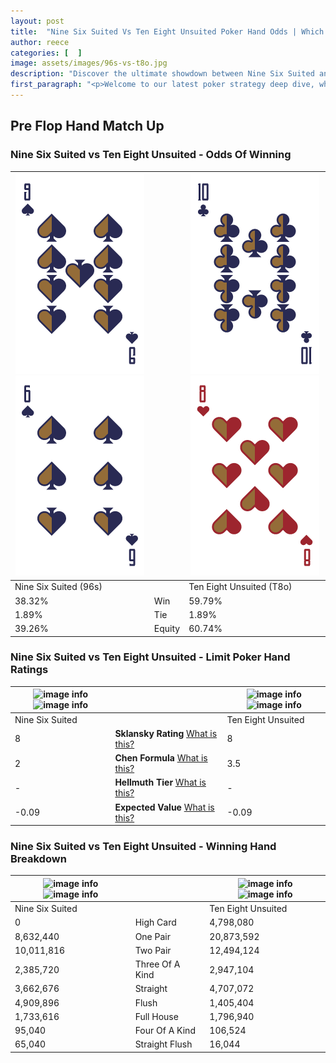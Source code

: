 ```yaml
---
layout: post
title:  "Nine Six Suited Vs Ten Eight Unsuited Poker Hand Odds | Which Is The Better Hand In Poker? A Complete Guide"
author: reece
categories: [  ]
image: assets/images/96s-vs-t8o.jpg
description: "Discover the ultimate showdown between Nine Six Suited and Ten Eight Unsuited in poker! Uncover the odds, strategies, and scenarios where one hand triumphs over the other. Get ready to up your poker game with this thrilling analysis."
first_paragraph: "<p>Welcome to our latest poker strategy deep dive, where we're pitting two distinct hands against each other in a high-stakes showdown: Nine Six Suited vs Ten Eight Unsuited.</p><p>In the dynamic world of poker, every decision counts, and knowing which hand holds the upper hand is key to your success at the table.</p><p>In this article, we'll dissect these two hands, explore the scenarios where one dominates the other, and equip you with the knowledge to make strategic choices that can tip the odds in your favor.</p><p>Get ready to unravel the intriguing dynamics of these poker hands and elevate your game to new heights.</p>"
---
```




[comment]: # (sp0)

## Pre Flop Hand Match Up

<div class="table hand-ratings" markdown="1"> 



### Nine Six Suited vs Ten Eight Unsuited - Odds Of Winning


    
| ![image info](assets/images/hand1/9.png) ![image info](assets/images/hand1/6.png) |  | ![image info](assets/images/hand2/t.png) ![image info](assets/images/hand2/8o.png) |
| -------- | -------- | -------- |
| Nine Six Suited (96s) |  | Ten Eight Unsuited (T8o) |
| 38.32% | Win | 59.79% |
| 1.89% | Tie | 1.89% |
| 39.26% | Equity | 60.74% |




[comment]: # (sp1)



### Nine Six Suited vs Ten Eight Unsuited - Limit Poker Hand Ratings


    
| ![image info](https://www.riverpairs.com/assets/images/hand1/9.png) ![image info](https://www.riverpairs.com/assets/images/hand1/6.png) |  | ![image info](https://www.riverpairs.com/assets/images/hand2/t.png) ![image info](https://www.riverpairs.com/assets/images/hand2/8o.png) |
| -------- | -------- | -------- |
| Nine Six Suited |  | Ten Eight Unsuited |
| 8 | **Sklansky Rating** [What is this?](/sklansky-rating-explained) | 8 |
| 2 | **Chen Formula** [What is this?](/chen-formula-explained) | 3.5 |
| - | **Hellmuth Tier** [What is this?](/Hellmuth-tier-explained) | - |
| -0.09 | **Expected Value** [What is this?](/expected-value-explained) | -0.09 |




[comment]: # (sp2)



### Nine Six Suited vs Ten Eight Unsuited - Winning Hand Breakdown


    
| ![image info](https://www.riverpairs.com/assets/images/hand1/9.png) ![image info](https://www.riverpairs.com/assets/images/hand1/6.png) |  | ![image info](https://www.riverpairs.com/assets/images/hand2/t.png) ![image info](https://www.riverpairs.com/assets/images/hand2/8o.png) |
| -------- | -------- | -------- |
| Nine Six Suited |  | Ten Eight Unsuited |
| 0 | High Card | 4,798,080 |
| 8,632,440 | One Pair | 20,873,592 |
| 10,011,816 | Two Pair | 12,494,124 |
| 2,385,720 | Three Of A Kind | 2,947,104 |
| 3,662,676 | Straight | 4,707,072 |
| 4,909,896 | Flush | 1,405,404 |
| 1,733,616 | Full House | 1,796,940 |
| 95,040 | Four Of A Kind | 106,524 |
| 65,040 | Straight Flush | 16,044 |




[comment]: # (sp3)



</div>

[comment]: # (sp4)



[comment]: # (sp5)

